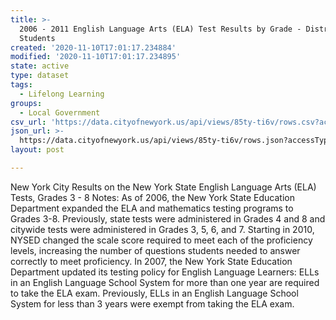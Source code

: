 ```yaml
---
title: >-
  2006 - 2011 English Language Arts (ELA) Test Results by Grade - District - All
  Students
created: '2020-11-10T17:01:17.234884'
modified: '2020-11-10T17:01:17.234895'
state: active
type: dataset
tags:
  - Lifelong Learning
groups:
  - Local Government
csv_url: 'https://data.cityofnewyork.us/api/views/85ty-ti6v/rows.csv?accessType=DOWNLOAD'
json_url: >-
  https://data.cityofnewyork.us/api/views/85ty-ti6v/rows.json?accessType=DOWNLOAD
layout: post

---
```

New York City Results on the New York State English Language Arts (ELA) Tests, Grades 3 - 8
Notes:
As of 2006, the New York State Education Department expanded the ELA and mathematics testing programs to Grades 3-8. Previously, state tests were administered in Grades 4 and 8 and citywide tests were administered in Grades 3, 5, 6, and 7.
Starting in 2010, NYSED changed the scale score required to meet each of the proficiency levels, increasing the number of questions students needed to answer correctly to meet proficiency.
In 2007, the New York State Education Department updated its testing policy for English Language Learners: ELLs in an English Language School System for more than one year are required to take the ELA exam. Previously, ELLs in an English Language School System for less than 3 years were exempt from taking the ELA exam.
